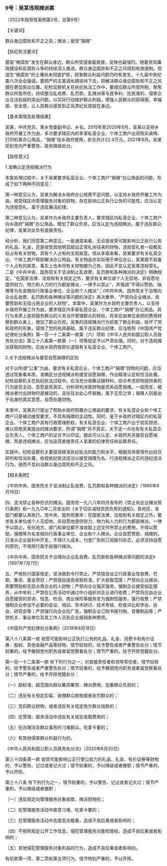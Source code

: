 ### 9号：吴某违规摊派案

（2022年指导性案例第2号，总第9号）

【关键词】

群众身边腐败和不正之风；摊派；接受"捐赠"

【执纪执法要点】

基层"微腐败"发生在群众身边，群众所受侵害最直接，反映也最强烈。随着党风廉政建设和反腐败斗争的持续深入推进，群众身边腐败和不正之风得到有效遏制，但滋生"微腐败"的土壤尚未彻底铲除，损害群众利益问题仍时有发生。十九届中央纪委六次全会强调，要把严的主基调长期坚持下去，把解决群众身边腐败和不正之风摆在更加突出位置。纪检监察机关在执纪执法工作中，要顺应群众所思所盼，聚焦群众所急所忧，持续整治乱收费、乱罚款、乱摊派等与民争利、扰民渔利、侵害企业合法权益的突出问题，以实际行动维护群众利益，增强人民群众的获得感、幸福感、安全感，让人民群众感受到正风肃纪反腐就在身边。

【基本案情及处理结果】

吴某，中共党员，某乡党委副书记、乡长。2015年至2020年8月，吴某以支持乡政府开展工作为由，多次要求辖区内的多家私营企业、个体工商户出资购买桌椅、打印机等办公用品，"捐赠"给乡政府使用，折合共计22.4万元。2021年8月，吴某受到党内严重警告、政务降级处分。

【指导意义】

1.准确认定违规摊派行为

本案处理过程中，关于吴某要求私营企业、个体工商户"捐赠"办公用品的问题，形成了如下两种不同意见：

第一种意见认为，吴某为解决乡政府办公经费不足问题，以支持乡政府开展工作为由，收受辖区内管理服务对象的财物，存在影响公正执行公务的可能性，应当认定为违规受礼，属于违反廉洁纪律。

第二种意见认为，吴某作为乡政府主要负责人，要求辖区内私营企业、个体工商户向乡政府"捐赠"办公用品，增加了群众负担，应当认定为违规摊派，属于违反群众纪律，吴某对此负有直接责任。

经分析，我们同意第二种意见。一是通常来看，无论是收受可能影响公正执行公务的礼品、礼金，还是收受其他明显超出正常礼尚往来的财物，违规受礼者一般都实际占有有关财物，具有个人占有的主观故意。但从本案来看，吴某要求有关私营企业、个体工商户帮助解决办公用品，有关物品亦实际用于单位办公，吴某既不具备个人占有的故意，事实上也未将有关财物据为己有，因此不宜认定吴某违规受礼。二是《中共中央、国务院关于坚决制止乱收费、乱罚款和各种摊派的决定》明确规定，"在国家法律、法规和有关规定之外，要求有关单位或个人无偿地、非自愿地提供财力、物力和人力的行为都是摊派，一律予以禁止"，并强调"不得以赞助、捐赠等为名变相向行政事业单位、企业和个人摊派"；《中共中央、国务院关于治理向企业乱收费、乱罚款和各种摊派等问题的决定》再次重申，"严禁向企业摊派、索要赞助和无偿占用企业的人财物"。本案中，吴某作为乡政府主要负责人，以支持乡政府开展工作为由，要求辖区内多家私营企业、个体工商户"捐赠"办公用品，其行为本质上是将服务群众的义务当作管理群众的特权，将本应由单位承担的费用转移到群众身上，增加了群众负担。吴某的违规摊派行为损害了群众利益，败坏了党和政府的形象，侵蚀了党的执政基础，属于违反群众纪律，应当依照《中国共产党纪律处分条例》第一百一十二条第一款第（六）项和《中华人民共和国公职人员政务处分法》第三十八条第一款第（一）项等规定予以严肃处理。同时，对于违规摊派获取的财物，应由乡政府按原价退赔有关私营企业、个体工商户。

2.关于违规摊派与接受自愿捐赠的区别

对于以所谓"公事"为由，要求有关私营企业、个体工商户"捐赠"财物的问题，应当透过现象看本质，准确区分违规摊派和接受自愿捐赠，作出精准认定和恰当处置。纪检监察机关在执纪执法过程中，应当充分收集证据材料，综合考虑财物提供者的行为是否主动、意愿是否真实，分析研判涉案财物是否系自愿捐赠。一般而言，被摊派者付出财物时是被动的，且往往对此心怀抵触，属于无奈之举；捐赠人则是出于自身的真实意愿，自愿处置财物。

本案中，吴某先行提出了帮助乡政府购置办公用品的要求，有关私营企业和个体工商户只是被动接受要求，不具有捐赠的主动性。同时，鉴于乡政府对辖区内的私营企业、个体工商户具有行政管理职权，有关私营企业、个体工商户出于现实顾虑，难以拒绝吴某提出的摊派要求，所谓"捐赠"并不真实，关于这一点也有有关私营企业负责人、个体工商户的证言予以印证。据此可以认定，乡政府并非接受自愿捐赠，而是违规摊派，应当追究直接责任人吴某的纪律责任和监察责任。

实践中，纪检监察机关要提高精准执纪执法的能力和水平，根据具体案情作出综合研判和恰当处置，依规依纪依法惩治以接受捐赠为名、行违规摊派之实的违纪违法行为，驰而不息纠治群众身边腐败和不正之风。

【相关条款】

《中共中央、国务院关于坚决制止乱收费、乱罚款和各种摊派的决定》（1990年9月16日）

四、坚决禁止各种形式的摊派。国务院一九八八年四月发布的《禁止向企业摊派暂行条例》和一九九○年二月发出的《关于切实减轻农民负担的通知》，各地区、各部门都要认真执行。党中央、国务院重申：在国家法律、法规和有关规定之外，要求有关单位或个人无偿地、非自愿地提供财力、物力和人力的行为都是摊派，一律予以禁止。任何地方、部门和单位都不准收取上述文件所禁止的费用，不得以赞助、捐赠等为名变相向行政事业单位、企业和个人摊派。企业自愿赞助、捐赠的，只准从企业留利中开支，不得计入成本。刊登广告和订阅报刊杂志，必须坚持自愿的原则，不得用行政手段强行摊派。

《中共中央、国务院关于治理向企业乱收费、乱罚款和各种摊派等问题的决定》（1997年7月7日）

五、严格执行国家规定，坚决做到令行禁止。严禁擅自设立行政事业性收费、罚款、集资、基金项目；严禁擅自提高收取标准，扩大收取范围；严禁向企业摊派、索要赞助和无偿占用企业的人财物；严禁向企业强买强卖，强制企业接受指定服务，从中牟利；严禁在公务活动中通过中介组织对企业进行收费；严禁将应由企业自愿接受的咨询、信息、检测、商业保险等服务变为强制性服务，强行收费；严禁强制企业参加不必要的会议、培训、学术研讨、技术考核、检查评比和学会、协会、研究会等；严禁强行向企业拉广告，强制企业订购书报刊物、音像制品等；严禁机关、事业单位及其工作人员到企业报销各种费用。

《中国共产党纪律处分条例》（2018年8月18日）

第八十八条第一款
收受可能影响公正执行公务的礼品、礼金、消费卡和有价证券、股权、其他金融产品等财物，情节较轻的，给予警告或者严重警告处分；情节较重的，给予撤销党内职务或者留党察看处分；情节严重的，给予开除党籍处分。

第一百一十二条第一款
有下列行为之一，对直接责任者和领导责任者，情节较轻的，给予警告或者严重警告处分；情节较重的，给予撤销党内职务或者留党察看处分；情节严重的，给予开除党籍处分：

（一）超标准、超范围向群众筹资筹劳、摊派费用，加重群众负担的；

（二）违反有关规定扣留、收缴群众款物或者处罚群众的；

（三）克扣群众财物，或者违反有关规定拖欠群众钱款的；

（四）在管理、服务活动中违反有关规定收取费用的；

（五）在办理涉及群众事务时刁难群众、吃拿卡要的；

（六）有其他侵害群众利益行为的。

《中华人民共和国公职人员政务处分法》（2020年6月20日）

第三十四条第一款
收受可能影响公正行使公权力的礼品、礼金、有价证券等财物的，予以警告、记过或者记大过；情节较重的，予以降级或者撤职；情节严重的，予以开除。

第三十八条
有下列行为之一，情节较重的，予以警告、记过或者记大过；情节严重的，予以降级或者撤职：

（一）违反规定向管理服务对象收取、摊派财物的；

（二）在管理服务活动中故意刁难、吃拿卡要的；

（三）在管理服务活动中态度恶劣粗暴，造成不良后果或者影响的；

（四）不按照规定公开工作信息，侵犯管理服务对象知情权，造成不良后果或者影响的；

（五）其他侵犯管理服务对象利益的行为，造成不良后果或者影响的。

有前款第一项、第二项和第五项行为，情节特别严重的，予以开除。
